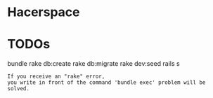 # Hacerspace

# TODOs

bundle
rake db:create
rake db:migrate
rake dev:seed
rails s
```
If you receive an "rake" error,
you write in front of the command 'bundle exec' problem will be solved. 

